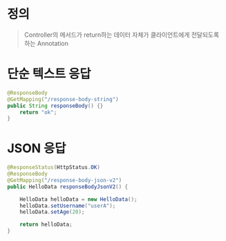 # 정의

> Controller의 메서드가 return하는 데이터 자체가 클라이언트에게 전달되도록 하는 Annotation

# 단순 텍스트 응답

```java
@ResponseBody
@GetMapping("/response-body-string")
public String responseBody() {}
    return "ok";
}
```

# JSON 응답
```java
@ResponseStatus(HttpStatus.OK)
@ResponseBody
@GetMapping("/response-body-json-v2")
public HelloData responseBodyJsonV2() {

    HelloData helloData = new HelloData();
    helloData.setUsername("userA");
    helloData.setAge(20);

    return helloData;
}
```